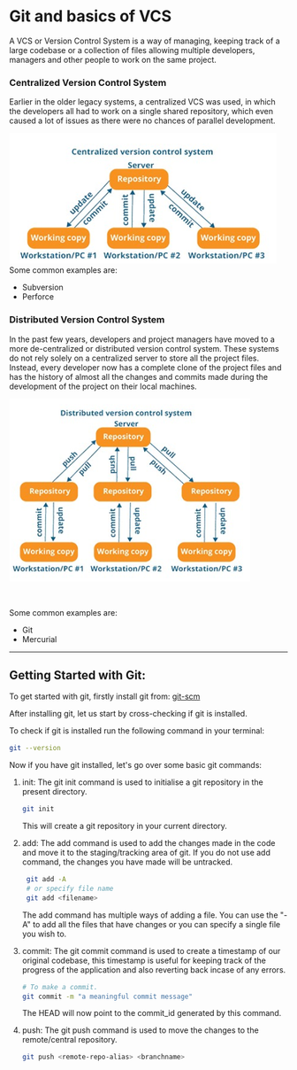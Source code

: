 # Git and basics of VCS

A VCS or Version Control System is a way of managing, keeping track of a large codebase or a collection of files allowing multiple developers, managers and other people to work on the same project.

### Centralized Version Control System

Earlier in the older legacy systems, a centralized VCS was used, in which the developers all had to work on a single shared repository, which even caused a lot of issues as there were no chances of parallel development.

![Centralized VCS](./img/older-vcs.png)
<br>
Some common examples are:

- Subversion
- Perforce

### Distributed Version Control System

In the past few years, developers and project managers have moved to a more de-centralized or distributed version control system. These systems do not rely solely on a centralized server to store all the project files. Instead, every developer now has a complete clone of the project files and has the history of almost all the changes and commits made during the development of the project on their local machines.

![Distributed VCS](./img/newer-vcs.png)

<br>

Some common examples are:

- Git
- Mercurial

---

## Getting Started with Git:

To get started with git, firstly install git from:
[git-scm](https://git-scm.com/book/en/v2/Getting-Started-Installing-Git)

After installing git, let us start by cross-checking if git is installed.

To check if git is installed run the following command in your terminal:

```bash
git --version
```

Now if you have git installed, let's go over some basic git commands:

1. init: The git init command is used to initialise a git repository in the present directory.

   ```bash
   git init
   ```

   This will create a git repository in your current directory.

2. add: The add command is used to add the changes made in the code and move it to the staging/tracking area of git. If you do not use add command, the changes you have made will be untracked.

   ```bash
    git add -A
    # or specify file name
    git add <filename>
   ```

   The add command has multiple ways of adding a file. You can use the "-A" to add all the files that have changes or you can specify a single file you wish to.

3. commit: The git commit command is used to create a timestamp of our original codebase, this timestamp is useful for keeping track of the progress of the application and also reverting back incase of any errors.

   ```bash
   # To make a commit.
   git commit -m "a meaningful commit message"
   ```

   The HEAD will now point to the commit_id generated by this command.

4. push: The git push command is used to move the changes to the remote/central repository.
   ```bash
   git push <remote-repo-alias> <branchname>
   ```
